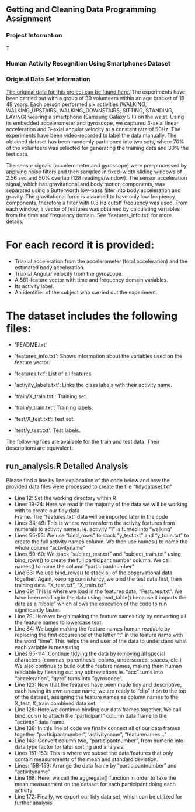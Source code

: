 ## Getting and Cleaning Data Programming Assignment

### Project Information 
T

### Human Activity Recognition Using Smartphones Dataset



### Original Data Set Information
[The original data for this project can be found here.](https://d396qusza40orc.cloudfront.net/getdata%2Fprojectfiles%2FUCI%20HAR%20Dataset.zip)
The experiments have been carried out with a group of 30 volunteers within an age bracket of 19-48 years. Each person performed six activities (WALKING, WALKING_UPSTAIRS, WALKING_DOWNSTAIRS, SITTING, STANDING, LAYING) wearing a smartphone (Samsung Galaxy S II) on the waist. Using its embedded accelerometer and gyroscope, we captured 3-axial linear acceleration and 3-axial angular velocity at a constant rate of 50Hz. The experiments have been video-recorded to label the data manually. The obtained dataset has been randomly partitioned into two sets, where 70% of the volunteers was selected for generating the training data and 30% the test data. 

The sensor signals (accelerometer and gyroscope) were pre-processed by applying noise filters and then sampled in fixed-width sliding windows of 2.56 sec and 50% overlap (128 readings/window). The sensor acceleration signal, which has gravitational and body motion components, was separated using a Butterworth low-pass filter into body acceleration and gravity. The gravitational force is assumed to have only low frequency components, therefore a filter with 0.3 Hz cutoff frequency was used. From each window, a vector of features was obtained by calculating variables from the time and frequency domain. See 'features_info.txt' for more details. 

For each record it is provided:
======================================

- Triaxial acceleration from the accelerometer (total acceleration) and the estimated body acceleration.
- Triaxial Angular velocity from the gyroscope. 
- A 561-feature vector with time and frequency domain variables. 
- Its activity label. 
- An identifier of the subject who carried out the experiment.

The dataset includes the following files:
=========================================

- 'README.txt'

- 'features_info.txt': Shows information about the variables used on the feature vector.

- 'features.txt': List of all features.

- 'activity_labels.txt': Links the class labels with their activity name.

- 'train/X_train.txt': Training set.

- 'train/y_train.txt': Training labels.

- 'test/X_test.txt': Test set.

- 'test/y_test.txt': Test labels.

The following files are available for the train and test data. Their descriptions are equivalent. 



## run_analysis.R Detailed Analysis
Please find a line by line explanation of the code below and how the provided data files were processed to create the file “tidydataset.txt"

- Line 12: 	Set the working directory within R
- Lines 19-24: 	Here we read in the majority of the data we will be working with to create our tidy data       
         	Frame. The “features.txt” data will be imported later in the code
- Lines 34-49:	This is where we transform the activity features from numerals to activity names. ie. activity “1” is turned into “walking” 
- Lines 55-56:	We use “bind_rows” to stack “y_test.txt” and “y_train.txt” to create the full activity names column. We then use names() to name the whole column “activityname”
- Lines 59-60:	We stack “subject_test.txt” and “subject_train.txt” using bind_rows() to create the full participant number column. We call names() to name the column “participantnumber”
- Line 63:	We use bind_rows() to stack all of the observational data together. Again, keeping consistency, we bind the test data first, then training data. “X_test.txt”, “X_train.txt”.
- Line 69:	This is where we load in the features data, “Features.txt”. We have been reading in the  data using read_table() because it imports the data as a “tibble” which allows the execution of the code to run significantly faster.
- Line 79:	Here we begin making the feature names tidy by converting all the feature names to lowercase text.
- Line 84: 	We begin making the feature names human readable by replacing the first occurrence of the letter “t” in the feature name with the word “time”. This helps the end user of the data to understand what each variable is measuring
- Lines 95-114:	Continue tidying the data by removing all special characters (commas, parenthesis, colons, underscores, spaces, etc.) We also continue to build out the feature names, making them human readable by fleshing out any abbreviations ie. “acc” turns into “acceleration”, “gyro” turns into ”gyroscope”.  
- Line 123:	Now that the features have been made tidy and descriptive, each having its own unique name, we are ready to “clip” it on to the top of the dataset, assigning the feature names as column names to the X_test, X_train combined data set.
- Line 128:	Here we continue binding our data frames together. We call bind_cols() to attach the “participant” column data frame to the “activity” data frame. 
- Line 138: 	In this line of code we finally connect all of our data frames together “participantnumber”, ‘activityname”, “featurenames…”
- Line 143:	Convert column two, “participantnumber”, from numeric into data type factor for later sorting and analysis.
- Lines 151-153:	This is where we subset the data/features that only contain measurements of the mean and standard deviation.
- Lines: 158-159:	Arrange the data frame by “participantnumber” and “activityname”
- Line 168:	Here, we call the aggregate() function in order to take the mean measurement on the dataset for each participant doing each activity
- Line 172:	Finally, we export our tidy data set, which can be utilized for further analysis 





